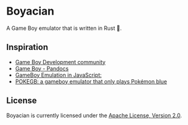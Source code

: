 # Boyacian

A Game Boy emulator that is written in Rust 🦀.

## Inspiration

* [Game Boy Development community](https://gbdev.io/)
* [Game Boy - Pandocs](https://gbdev.io/pandocs)
* [GameBoy Emulation in JavaScript:](http://imrannazar.com/GameBoy-Emulation-in-JavaScript:-The-CPU)
* [POKEGB: a gameboy emulator that only plays Pokémon blue](https://binji.github.io/posts/pokegb)

## License

Boyacian is currently licensed under the [Apache License, Version 2.0](http://www.apache.org/licenses/).
